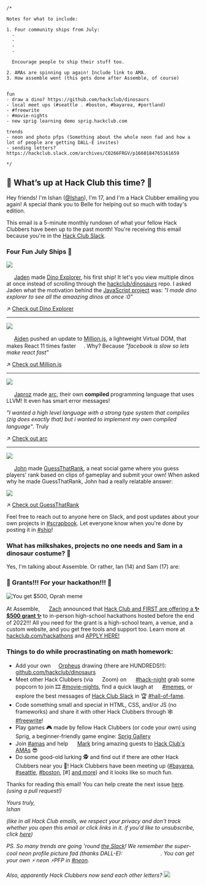 ```
/*

Notes for what to include:

1. Four community ships from July:
  - 
  - 
  - 
  -
  
  Encourage people to ship their stuff too.
  
2. AMAs are spinning up again! Include link to AMA.
3. How assemble went (this gets done after Assemble, of course)


fun
- draw a dino? https://github.com/hackclub/dinosaurs
- local meet ups (#seattle . #boston, #bayarea, #portland)
- #freewrite
- #movie-nights
- new sprig learning demo sprig.hackclub.com

trends
- neon and photo pfps (Something about the whole neon fad and how a lot of people are getting DALL-E invites)
- sending letters? https://hackclub.slack.com/archives/C0266FRGV/p1660184765161659

*/
```

## 👀 What’s up at Hack Club this time? 👀

Hey friends! I'm Ishan ([@Ishan](https://hackclub.slack.com/app_redirect?channel=U01ACA3M90C)), I'm 17, and I'm a Hack Clubber emailing you again! A special thank you to Belle for helping out so much with today's edition. 

This email is a 5-minute monthly rundown of what your fellow Hack Clubbers have been up to the past month! You're receiving this email because you're in the [Hack Club Slack](https://hackclub.com/slack/).

### Four Fun July Ships 🚢

![](https://user-images.githubusercontent.com/38882631/185255273-bac75a55-8ef5-4c2f-b4cb-5265bc0c0c07.png)

<img src="https://ca.slack-edge.com/T0266FRGM-U03AUPJQKLN-24c58425b85d-512" width="16"> [Jaden](https://jadenhou.me/) made [Dino Explorer](https://dinoexplorer.hackclub.com/), his first ship! It let's you view multiple dinos at once instead of scrolling through the [hackclub/dinosaurs](https://github.com/hackclub/dinosaurs) repo. I asked Jaden what the motivation behind the [JavaScript project](https://github.com/InternetRamen/dino-explorer) was: _"I made dino explorer to see all the amaazing dinos at once :0"_

↗️ [Check out Dino Explorer](https://dinoexplorer.hackclub.com/)

---

![](https://user-images.githubusercontent.com/38882631/185264183-09b967bc-efb1-4505-9f83-6513fe2d7aec.png)

<img src="https://ca.slack-edge.com/T0266FRGM-U018FMCP79R-e769e492c031-512" width="16"> [Aiden](https://aidenybai.com/) pushed an update to [Million.js](https://millionjs.org/), a lightweight Virtual DOM, that makes React 11 times faster <img src="https://emoji.slack-edge.com/T0266FRGM/ultrafastparrot/5148eb2f1db74d3b.gif" width="16">. Why? Because _"facebook is slow so lets make react fast"_ 

↗️ [Check out Million.js](https://millionjs.org/)

---

![](https://user-images.githubusercontent.com/38882631/185265018-b364f4d9-6242-488b-bb50-f4b9deea7ebf.png)

<img src="https://ca.slack-edge.com/T0266FRGM-U03K70BL2R3-45851de9d5d6-512" width="16"> [Japroz](https://japrozsaini.me/) made [arc](https://github.com/japrozs/arc), their own **compiled** programming language that uses LLVM! It even has smart error messages!

_"I wanted a high level language with a strong type system that compiles (zig does exactly that) but i wanted to implement my own compiled language"_. Truly <img src="https://emoji.slack-edge.com/T0266FRGM/based/537b2120c51f688d.png" width="16">

↗️ [Check out arc](https://github.com/japrozs/arc)

---

![](https://user-images.githubusercontent.com/38882631/185265789-adc68bd8-d341-4473-b6e4-6181659f3174.png)

<img src="https://ca.slack-edge.com/T0266FRGM-U03ME5R23CL-60b7b669a2e1-512" width="16"> [John](https://john-murphy-eth.vercel.app/) made [GuessThatRank](https://www.guessthatrank.com), a neat social game where you guess players' rank based on clips of gameplay and submit your own! When asked why he made GuessThatRank, John had a really relatable answer:

![](https://user-images.githubusercontent.com/38882631/185266313-95c9f7ec-21a6-433e-b551-338e05e54c73.png)

↗️ [Check out GuessThatRank](https://www.guessthatrank.com)

Feel free to reach out to anyone here on Slack, and post updates about your own projects in [#scrapbook](https://hackclub.slack.com/archives/C01504DCLVD). Let everyone know when you're done by posting it in [#ship](https://hackclub.slack.com/archives/C0M8PUPU6)!

### What has milkshakes, projects no one needs and Sam in a dinosaur costume? :eyes:

Yes, I'm talking about Assemble. Or rather, Ian (14) and Sam (17) are:

### 💸 Grants!!! For your hackathon!!! 💸
![You get $500, Oprah meme](https://cloud-ncs2ypbyu-hack-club-bot.vercel.app/06qcy84.jpeg)


At Assemble, <img src="https://ca.slack-edge.com/T0266FRGM-U0266FRGP-7f1bd1a815ac-512" width="16"> [Zach](https://zachlatta.com/) announced that [Hack Club and FIRST are offering a **✨ $500 grant ✨**](https://hackclub.com/hackathons/) to in-person high-school hackathons hosted before the end of 2022!!! All you need for the grant is a high-school team, a venue, and a custom website, and you get free tools and support too. Learn more at [hackclub.com/hackathons](https://hackclub.com/hackathons) and [APPLY HERE!](https://airtable.com/shrpYdJpAOphEWXan)


### Things to do while procrastinating on math homework:
- Add your own <img src="https://emoji.slack-edge.com/T0266FRGM/orpheus-eating-chair/ab57effc3d9aa555.png" width="16">[Orpheus](https://workshops.hackclub.com/orpheus/) drawing (there are HUNDREDS!!): [github.com/hackclub/dinosaurs](https://github.com/hackclub/dinosaurs)
- Meet other Hack Clubbers (via <img src="https://emoji.slack-edge.com/T0266FRGM/zoom/a255d334a3e6e4e8.png" width="16"> Zoom) on <img src="https://cloud-9pj8ga86m.vercel.app/2020-07-24_zdd8ycnkp9q0bbf1fj8a1amjv3zndufz.png" width="16"> [#hack-night](https://hackclub.com/night/) grab some popcorn to join 🎞 [#movie-nights](https://hackclub.slack.com/archives/C025QEVNRPW), find a quick laugh at <img src="https://emoji.slack-edge.com/T0266FRGM/mememan/169c4a69b4524895.png" width="16"> [#memes](https://hackclub.slack.com/archives/CB19EP4MC), or explore the best messages of [Hack Club Slack](https://hackclub.com/slac) in 🏆 [#hall-of-fame](https://hackclub.slack.com/archives/C028VGT0JMQ).
- Code something small and special in HTML, CSS, and/or JS (no frameworks) and share it with other Hack Clubbers through 🕸[#freewrite](https://hackclub.slack.com/archives/C03TE1RLR7V/p1660684775476709)!
- Play games 🎮 made by fellow Hack Clubbers (or code your own) using Sprig, a beginner-friendly game engine: [Sprig Gallery](https://sprig-gallery.hackclub.dev/)
- Join [#amas](https://hackclub.slack.com/archives/C03QPB0SU3V) and help <img src="https://ca.slack-edge.com/T0266FRGM-U03Q20XM953-91ae3b0d0243-512" width="16"> [Mark](https://www.youtube.com/watch?v=dQw4w9WgXcQ) bring amazing guests to [Hack Club's AMAs](https://hackclub.com/amas) 😎
- Do some good-old lurking 🕵️ and find out if there are other Hack Clubbers near you 📍! Hack Clubbers have been meeting up ([#bayarea](https://hackclub.slack.com/archives/C014M6C0CNA), [#seattle](https://hackclub.slack.com/archives/C023L02KGHZ), [#boston](https://hackclub.slack.com/archives/C02A1MS6TD4), [#] [and more](https://hackclub.slack.com/archives/C03L35R822Y/p1660101850115939)) and it looks like so much fun.

Thanks for reading this email! You can help create the next issue [here](https://github.com/hackclub/newsletter). _(using a pull request!)_

_Yours truly,_  
_Ishan_

_(like in all Hack Club emails, we respect your privacy and don't track whether you open this email or click links in it. if you'd like to unsubscribe, click [here]())_


_PS. So many trends are going 'round [the Slack](https://hackclub.com/slack)! We remember the super-cool neon profile picture fad (thanks DALL-E): <img src="https://ca.slack-edge.com/T0266FRGM-U026XSMKEDC-a471d7e9c871-512" width="16"> <img src="https://ca.slack-edge.com/T0266FRGM-U03NJ5A39B7-93ab7d36c27f-512" width="16"> <img src="https://ca.slack-edge.com/T0266FRGM-U01VDAQB99P-fec41f1b6433-512" width="16"> <img src="https://ca.slack-edge.com/T0266FRGM-U01D9DWGEB0-ac34abb469a9-512" width="16"> <img src="https://ca.slack-edge.com/T0266FRGM-U02KEJ8T6D8-e938b61d1f15-512" width="16">. You can get your own ⚡️ _neon_ ⚡️PFP in [#neon](https://hackclub.slack.com/archives/C03RFCGGEQH)._

_Also, apparently Hack Clubbers now send each other letters?_
![](https://cloud-64v8eu33n-hack-club-bot.vercel.app/0img_20220810_223037309__1_.jpg)

